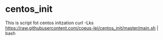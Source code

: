# centos_init
This is script fot centos initzation 
curl -Lks https://raw.githubusercontent.com/coeus-lei/centos_init/master/main.sh | bash
